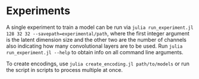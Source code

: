 # Experiments

A single experiment to train a model can be run via `julia run_experiment.jl 128 32 32 --savepath=experimental/path`, where the first integer argument is the latent dimension size and the other two are the number of channels also indicating how many convolutional layers are to be used. Run `julia run_experiment.jl --help` to obtain info on all command line arguments.

To create encodings, use `julia create_encoding.jl path/to/models` or run the script in scripts to process multiple at once.